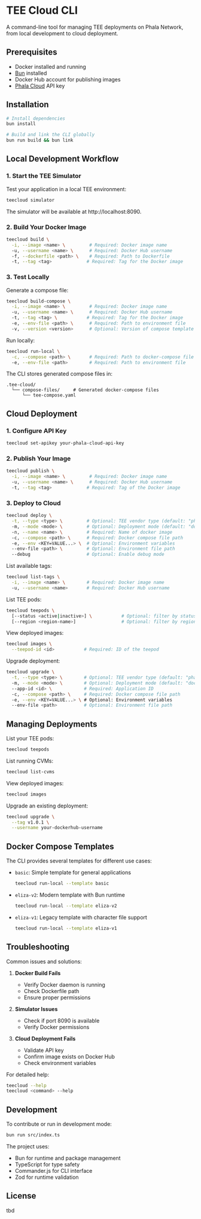 # TEE Cloud CLI

A command-line tool for managing TEE deployments on Phala Network, from local development to cloud deployment.

## Prerequisites

- Docker installed and running
- [Bun](https://bun.sh) installed
- Docker Hub account for publishing images
- [Phala Cloud](https://cloud.phala.network/login) API key

## Installation

```bash
# Install dependencies
bun install

# Build and link the CLI globally
bun run build && bun link
```

## Local Development Workflow

### 1. Start the TEE Simulator

Test your application in a local TEE environment:

```bash
teecloud simulator
```

The simulator will be available at http://localhost:8090.

### 2. Build Your Docker Image

```bash
teecloud build \
  -i, --image <name> \         # Required: Docker image name
  -u, --username <name> \      # Required: Docker Hub username
  -f, --dockerfile <path> \    # Required: Path to Dockerfile
  -t, --tag <tag>             # Required: Tag for the Docker image
```

### 3. Test Locally

Generate a compose file:
```bash
teecloud build-compose \
  -i, --image <name> \         # Required: Docker image name
  -u, --username <name> \      # Required: Docker Hub username
  -t, --tag <tag> \           # Required: Tag for the Docker image
  -e, --env-file <path> \      # Required: Path to environment file
  -v, --version <version>      # Optional: Version of compose template (default: 'basic')
```

Run locally:
```bash
teecloud run-local \
  -c, --compose <path> \       # Required: Path to docker-compose file
  -e, --env-file <path>        # Required: Path to environment file
```

The CLI stores generated compose files in:
```
.tee-cloud/
  └── compose-files/     # Generated docker-compose files
      └── tee-compose.yaml
```

## Cloud Deployment

### 1. Configure API Key

```bash
teecloud set-apikey your-phala-cloud-api-key
```

### 2. Publish Your Image

```bash
teecloud publish \
  -i, --image <name> \         # Required: Docker image name
  -u, --username <name> \      # Required: Docker Hub username
  -t, --tag <tag>             # Required: Tag of the Docker image
```

### 3. Deploy to Cloud

```bash
teecloud deploy \
  -t, --type <type> \         # Optional: TEE vendor type (default: "phala")
  -m, --mode <mode> \         # Optional: Deployment mode (default: "docker-compose")
  -n, --name <name> \         # Required: Name of docker image
  -c, --compose <path> \      # Required: Docker compose file path
  -e, --env <KEY=VALUE...> \  # Optional: Environment variables
  --env-file <path> \         # Optional: Environment file path
  --debug                     # Optional: Enable debug mode
```

List available tags:
```bash
teecloud list-tags \
  -i, --image <name> \        # Required: Docker image name
  -u, --username <name>       # Required: Docker Hub username
```

List TEE pods:
```bash
teecloud teepods \
  [--status <active|inactive>] \           # Optional: filter by status
  [--region <region-name>]                 # Optional: filter by region
```

View deployed images:
```bash
teecloud images \
  --teepod-id <id>           # Required: ID of the teepod
```

Upgrade deployment:
```bash
teecloud upgrade \
  -t, --type <type> \        # Optional: TEE vendor type (default: "phala")
  -m, --mode <mode> \        # Optional: Deployment mode (default: "docker-compose")
  --app-id <id> \            # Required: Application ID
  -c, --compose <path> \     # Required: Docker compose file path
  -e, --env <KEY=VALUE...> \ # Optional: Environment variables
  --env-file <path>          # Optional: Environment file path
```

## Managing Deployments

List your TEE pods:
```bash
teecloud teepods
```

List running CVMs:
```bash
teecloud list-cvms
```

View deployed images:
```bash
teecloud images
```

Upgrade an existing deployment:
```bash
teecloud upgrade \
  --tag v1.0.1 \
  --username your-dockerhub-username
```

## Docker Compose Templates

The CLI provides several templates for different use cases:

- `basic`: Simple template for general applications
  ```bash
  teecloud run-local --template basic
  ```

- `eliza-v2`: Modern template with Bun runtime
  ```bash
  teecloud run-local --template eliza-v2
  ```

- `eliza-v1`: Legacy template with character file support
  ```bash
  teecloud run-local --template eliza-v1
  ```

## Troubleshooting

Common issues and solutions:

1. **Docker Build Fails**
   - Verify Docker daemon is running
   - Check Dockerfile path
   - Ensure proper permissions

2. **Simulator Issues**
   - Check if port 8090 is available
   - Verify Docker permissions

3. **Cloud Deployment Fails**
   - Validate API key
   - Confirm image exists on Docker Hub
   - Check environment variables

For detailed help:
```bash
teecloud --help
teecloud <command> --help
```

## Development

To contribute or run in development mode:
```bash
bun run src/index.ts
```

The project uses:
- Bun for runtime and package management
- TypeScript for type safety
- Commander.js for CLI interface
- Zod for runtime validation

## License

tbd
